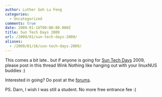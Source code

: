```yaml
---
author: Luther Goh Lu Feng
categories:
  - Uncategorized
comments: true
date: 2009-01-16T00:00:00.000Z
title: Sun Tech Days 2009
url: /2009/01/sun-tech-days-2009/
aliases:
  - /2009/01/16/sun-tech-days-2009/
---
```


This comes a bit late.. but if anyone is going for <a href="http://sg.sun.com/techdays">Sun Tech Days</a> 2009, please post in this thread Wink Nothing like hanging out with your linuxNUS buddies :)

Interested in going? Do post at the <a href="http://opensource.nus.edu.sg/forums/index.php?topic=101.0">forums</a>.

PS. Darn, I wish I was still a student. No more free entrance fee :(
